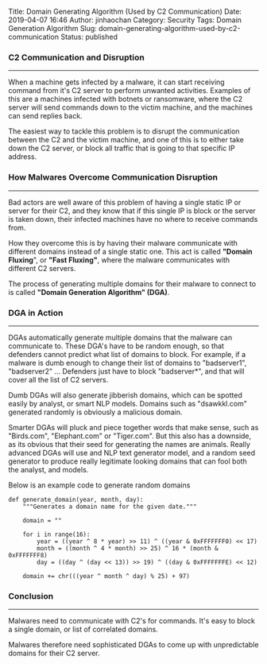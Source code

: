 Title: Domain Generating Algorithm (Used by C2 Communication)
Date: 2019-04-07 16:46
Author: jinhaochan
Category: Security
Tags: Domain Generation Algorithm
Slug: domain-generating-algorithm-used-by-c2-communication
Status: published

<!-- wp:heading {"level":3} -->

### C2 Communication and Disruption

<!-- /wp:heading -->

<!-- wp:separator -->

------------------------------------------------------------------------

<!-- /wp:separator -->

</p>
<!-- wp:paragraph -->

When a machine gets infected by a malware, it can start receiving command from it's C2 server to perform unwanted activities. Examples of this are a machines infected with botnets or ransomware, where the C2 server will send commands down to the victim machine, and the machines can send replies back.

<!-- /wp:paragraph -->

<!-- wp:paragraph -->

The easiest way to tackle this problem is to disrupt the communication between the C2 and the victim machine, and one of this is to either take down the C2 server, or block all traffic that is going to that specific IP address.

<!-- /wp:paragraph -->

<!-- wp:heading {"level":3} -->

### How Malwares Overcome Communication Disruption

<!-- /wp:heading -->

<!-- wp:separator -->

------------------------------------------------------------------------

<!-- /wp:separator -->

</p>
<!-- wp:paragraph -->

Bad actors are well aware of this problem of having a single static IP or server for their C2, and they know that if this single IP is block or the server is taken down, their infected machines have no where to receive commands from.

<!-- /wp:paragraph -->

<!-- wp:paragraph -->

How they overcome this is by having their malware communicate with different domains instead of a single static one. This act is called **"Domain Fluxing**", or **"Fast Fluxing"**, where the malware communicates with different C2 servers.

<!-- /wp:paragraph -->

<!-- wp:paragraph -->

The process of generating multiple domains for their malware to connect to is called **"Domain Generation Algorithm" (DGA)**.

<!-- /wp:paragraph -->

<!-- wp:heading {"level":3} -->

### DGA in Action

<!-- /wp:heading -->

<!-- wp:separator -->

------------------------------------------------------------------------

<!-- /wp:separator -->

</p>
<!-- wp:paragraph -->

DGAs automatically generate multiple domains that the malware can communicate to. These DGA's have to be random enough, so that defenders cannot predict what list of domains to block. For example, if a malware is dumb enough to change their list of domains to "badserver1", "badserver2" ... Defenders just have to block "badserver\*", and that will cover all the list of C2 servers.

<!-- /wp:paragraph -->

<!-- wp:paragraph -->

Dumb DGAs will also generate jibberish domains, which can be spotted easily by analyst, or smart NLP models. Domains such as "dsawkkl.com" generated randomly is obviously a malicious domain.

<!-- /wp:paragraph -->

<!-- wp:paragraph -->

Smarter DGAs will pluck and piece together words that make sense, such as "Birds.com", "Elephant.com" or "Tiger.com". But this also has a downside, as its obvious that their seed for generating the names are animals. Really advanced DGAs will use and NLP text generator model, and a random seed generator to produce really legitimate looking domains that can fool both the analyst, and models.

<!-- /wp:paragraph -->

<!-- wp:paragraph -->

Below is an example code to generate random domains

<!-- /wp:paragraph -->

<!-- wp:code -->

``` {.wp-block-code}
def generate_domain(year, month, day):
    """Generates a domain name for the given date."""

    domain = ""

    for i in range(16):
        year = ((year ^ 8 * year) >> 11) ^ ((year & 0xFFFFFFF0) << 17)
        month = ((month ^ 4 * month) >> 25) ^ 16 * (month & 0xFFFFFFF8)
        day = ((day ^ (day << 13)) >> 19) ^ ((day & 0xFFFFFFFE) << 12)

    domain += chr(((year ^ month ^ day) % 25) + 97)
```

<!-- /wp:code -->

<!-- wp:heading {"level":3} -->

### Conclusion

<!-- /wp:heading -->

<!-- wp:separator -->

------------------------------------------------------------------------

<!-- /wp:separator -->

</p>
<!-- wp:paragraph -->

Malwares need to communicate with C2's for commands. It's easy to block a single domain, or list of correlated domains.

<!-- /wp:paragraph -->

<!-- wp:paragraph -->

Malwares therefore need sophisticated DGAs to come up with unpredictable domains for their C2 server.

<!-- /wp:paragraph -->
